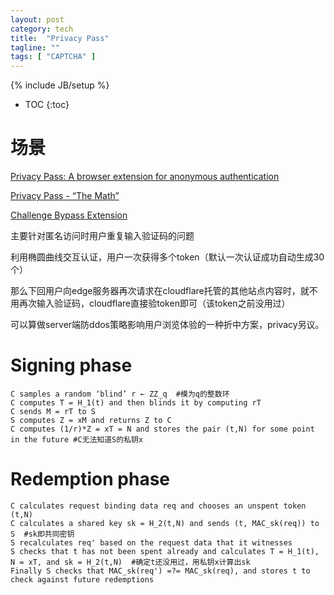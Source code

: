 ```yaml
---
layout: post
category: tech
title:  "Privacy Pass"
tagline: ""
tags: [ "CAPTCHA" ] 
---
```

{% include JB/setup %}

* TOC
{:toc}

# 场景

[Privacy Pass: A browser extension for anonymous authentication](https://medium.com/@alxdavids/privacy-pass-6f0acf075288)

[Privacy Pass - “The Math”](https://blog.cloudflare.com/privacy-pass-the-math/)

[Challenge Bypass Extension](https://github.com/privacypass/challenge-bypass-extension)

主要针对匿名访问时用户重复输入验证码的问题

利用椭圆曲线交互认证，用户一次获得多个token（默认一次认证成功自动生成30个）

那么下回用户向edge服务器再次请求在cloudflare托管的其他站点内容时，就不用再次输入验证码，cloudflare直接验token即可（该token之前没用过）

可以算做server端防ddos策略影响用户浏览体验的一种折中方案，privacy另议。

# Signing phase

    C samples a random ‘blind’ r ← ZZ_q  #模为q的整数环
    C computes T = H_1(t) and then blinds it by computing rT  
    C sends M = rT to S
    S computes Z = xM and returns Z to C
    C computes (1/r)*Z = xT = N and stores the pair (t,N) for some point in the future #C无法知道S的私钥x

# Redemption phase

    C calculates request binding data req and chooses an unspent token (t,N)
    C calculates a shared key sk = H_2(t,N) and sends (t, MAC_sk(req)) to S  #sk即共同密钥
    S recalculates req' based on the request data that it witnesses
    S checks that t has not been spent already and calculates T = H_1(t), N = xT, and sk = H_2(t,N)  #确定t还没用过，用私钥x计算出sk
    Finally S checks that MAC_sk(req') =?= MAC_sk(req), and stores t to check against future redemptions

